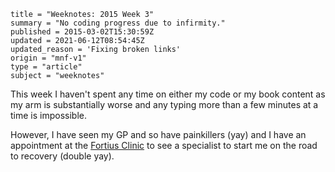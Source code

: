 ```
title = "Weeknotes: 2015 Week 3"
summary = "No coding progress due to infirmity."
published = 2015-03-02T15:30:59Z
updated = 2021-06-12T08:54:45Z
updated_reason = 'Fixing broken links'
origin = "mnf-v1"
type = "article"
subject = "weeknotes"
```

This week I haven't spent any time on either my code or my book content as my
arm is substantially worse and any typing more than a few minutes at a time is
impossible.

However, I have seen my GP and so have painkillers (yay) and I have an
appointment at the [Fortius Clinic][fc] to see a specialist to start me on the
road to recovery (double yay).

[fc]: http://www.fortiusclinic.com